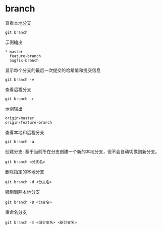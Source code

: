 # branch

查看本地分支

```
git branch
```

示例输出

```
* master
  feature-branch
  bugfix-branch
```

显示每个分支的最后一次提交的哈希值和提交信息

```
git branch -v
```


查看远程分支

```
git branch -r
```

示例输出

```
origin/master
origin/feature-branch
```

查看本地和远程分支

```
git branch -a
```

创建分支: 基于当前所在分支创建一个新的本地分支，但不会自动切换到新分支。

```
git branch <分支名>
```

删除指定的本地分支

```
git branch -d <分支名>
```

强制删除本地分支

```
git branch -D <分支名>
```


重命名分支

```
git branch -m <旧分支名> <新分支名>
```

